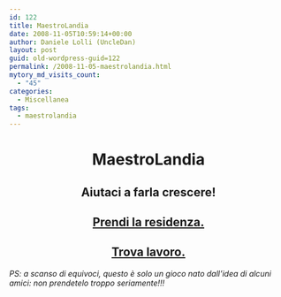 ```yaml
---
id: 122
title: MaestroLandia
date: 2008-11-05T10:59:14+00:00
author: Daniele Lolli (UncleDan)
layout: post
guid: old-wordpress-guid=122
permalink: /2008-11-05-maestrolandia.html
mytory_md_visits_count:
  - "45"
categories:
  - Miscellanea
tags:
  - maestrolandia
---
```

<h1 style="text-align: center;">
  <strong>MaestroLandia</strong>
</h1>

<h2 style="text-align: center;">
  <strong>Aiutaci a farla crescere!</strong>
</h2>

<h2 style="text-align: center;">
  <a title="Prendi la residenza." href="http://maestrolandia.myminicity.com/" target="_blank">Prendi la residenza.</a>
</h2>

<h2 style="text-align: center;">
  <a href="http://maestrolandia.myminicity.com/ind" target="_blank">Trova lavoro.</a>
</h2>

<p style="text-align: left;">
  <em>PS: a scanso di equivoci, questo è solo un gioco nato dall&#8217;idea di alcuni amici: non prendetelo troppo seriamente!!!</em>
</p>

<p style="text-align: justify;">